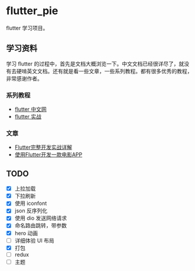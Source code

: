 # flutter_pie

flutter 学习项目。

## 学习资料

学习 flutter 的过程中，首先是文档大概浏览一下。中文文档已经很详尽了，就没有去硬啃英文文档。还有就是看一些文章，一些系列教程。都有很多优秀的教程，非常感谢作者。

### 系列教程

- [flutter 中文网](https://flutterchina.club/)
- [flutter 实战](https://book.flutterchina.club/)

### 文章
- [Flutter完整开发实战详解](https://github.com/CarGuo/GSYGithubAppFlutter)
- [使用Flutter开发一款电影APP](https://juejin.im/post/5d31ea42f265da1bbe5e3ea7)


## TODO

- [x] 上拉加载
- [x] 下拉刷新
- [x] 使用 iconfont
- [x] json 反序列化
- [x] 使用 dio 发送网络请求
- [x] 命名路由跳转，带参数
- [x] hero 动画
- [ ] 详细体验 UI 布局
- [x] 打包
- [ ] redux
- [ ] 主题
